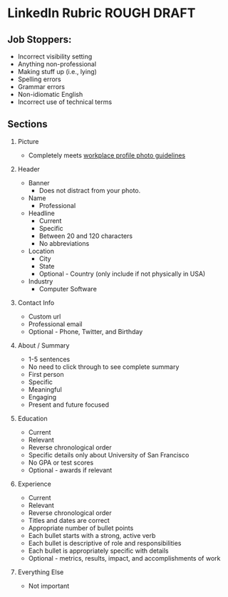 LinkedIn Rubric __ROUGH DRAFT__
======

Job Stoppers:
-----

- Incorrect visibility setting
- Anything non-professional
- Making stuff up (i.e., lying)
- Spelling errors
- Grammar errors
- Non-idiomatic English
- Incorrect use of technical terms

Sections
-----

1. Picture 
    - Completely meets [workplace profile photo guidelines](https://gist.github.com/brianspiering/0eb6f47e7f9924b02bbc35d64818b033)

1. Header
    - Banner 
        - Does not distract from your photo.
    - Name
         - Professional
    - Headline
        - Current 
        - Specific
        - Between 20 and 120 characters
        - No abbreviations
    - Location
        - City
        - State
        - Optional - Country (only include if not physically in USA)
    - Industry
        - Computer Software

1. Contact Info
    - Custom url
    - Professional email
    - Optional - Phone, Twitter, and Birthday
    
1. About / Summary
    - 1-5 sentences 
    - No need to click through to see complete summary
    - First person
    - Specific
    - Meaningful
    - Engaging
    - Present and future focused

1. Education
    - Current
    - Relevant
    - Reverse chronological order
    - Specific details only about University of San Francisco
    - No GPA or test scores
    - Optional - awards if relevant

1. Experience
    - Current
    - Relevant
    - Reverse chronological order
    - Titles and dates are correct
    - Appropriate number of bullet points 
    - Each bullet starts with a strong, active verb
    - Each bullet is descriptive of role and responsibilities
    - Each bullet is appropriately specific with details
    - Optional - metrics, results, impact, and accomplishments of work

1. Everything Else 
    - Not important
